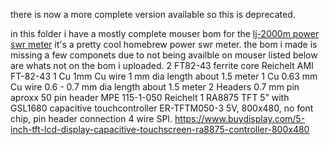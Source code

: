 there is now a more complete version available so this is deprecated.

in this folder i have a mostly complete mouser bom for the [lj-2000m power swr meter](https://sites.google.com/view/pd0lew/projects/power-and-swr-meter) it's a pretty cool homebrew power swr meter. the bom i made is missing a few componets due to not being availble on mouser listed below are whats not on the bom i uploaded.
2       	FT82-43     ferrite core Reichelt AMI FT-82-43
1       	Cu 1mm      Cu wire 1 mm dia length about 1.5 meter 
1       	Cu 0.63 mm  Cu wire 0.6 - 0.7 mm dia length about 1.5 meter
2        Headers 0.7 mm pin aproxx 50 pin header MPE 115-1-050 Reichelt
1        RA8875 TFT 5” with GSL1680 capacitive touchcontroller ER-TFTM050-3
	5V, 800x480, no font chip, pin header connection 4 wire SPI.
https://www.buydisplay.com/5-inch-tft-lcd-display-capacitive-touchscreen-ra8875-controller-800x480

